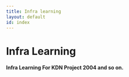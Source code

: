 ```yaml
---
title: Infra learning
layout: default
id: index
---
```


# Infra Learning

#### Infra Learning For KDN Project 2004 and so on.


